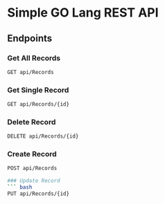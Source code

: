 # Simple GO Lang REST API

## Endpoints

### Get All Records
``` bash
GET api/Records
```
### Get Single Record
``` bash
GET api/Records/{id}
```

### Delete Record
``` bash
DELETE api/Records/{id}
```

### Create Record
``` bash
POST api/Records

### Update Record
``` bash
PUT api/Records/{id}
